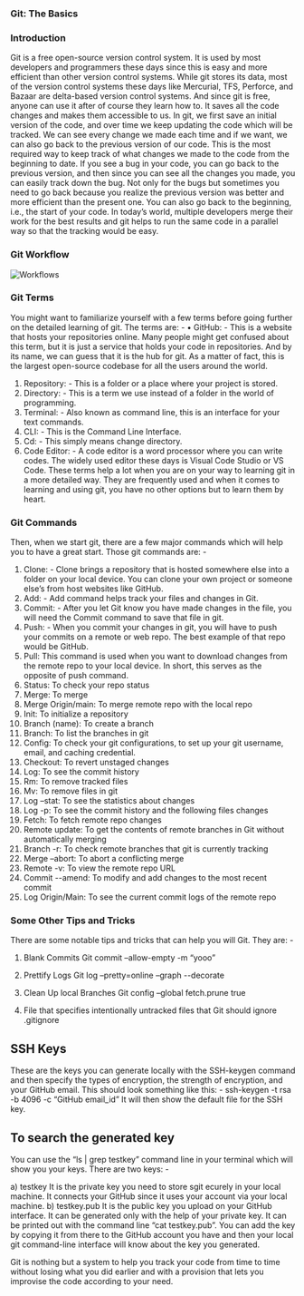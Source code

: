 ### Git: The Basics


### Introduction

Git is a free open-source version control system. It is used by most developers and programmers these days since this is easy and more efficient than other version control systems. While git stores its data, most of the version control systems these days like Mercurial, TFS, Perforce, and Bazaar are delta-based version control systems. And since git is free, anyone can use it after of course they learn how to. It saves all the code changes and makes them accessible to us. 
In git, we first save an initial version of the code, and over time we keep updating the code which will be tracked. We can see every change we made each time and if we want, we can also go back to the previous version of our code. This is the most required way to keep track of what changes we made to the code from the beginning to date. If you see a bug in your code, you can go back to the previous version, and then since you can see all the changes you made, you can easily track down the bug. Not only for the bugs but sometimes you need to go back because you realize the previous version was better and more efficient than the present one. You can also go back to the beginning, i.e., the start of your code. 
In today’s world, multiple developers merge their work for the best results and git helps to run the same code in a parallel way so that the tracking would be easy. 


### Git Workflow

 ![Workflows](https://miro.medium.com/max/1050/1*PVERoKNe2xxW2_-6uxaAIA.jpeg)


### Git Terms

You might want to familiarize yourself with a few terms before going further on the detailed learning of git. The terms are: - 
•	GitHub: - This is a website that hosts your repositories online. Many people might get confused about this term, but it is just a service that holds your code in repositories. And by its name, we can guess that it is the hub for git. As a matter of fact, this is the largest open-source codebase for all the users around the world. 
1.	Repository: - This is a folder or a place where your project is stored.
2.	Directory: - This is a term we use instead of a folder in the world of programming. 
3.	Terminal: - Also known as command line, this is an interface for your text commands.
4.	CLI: - This is the Command Line Interface.
5.	Cd: - This simply means change directory.
6.	Code Editor: - A code editor is a word processor where you can write codes. The widely used editor these days is Visual Code Studio or VS Code. 
These terms help a lot when you are on your way to learning git in a more detailed way. They are frequently used and when it comes to learning and using git, you have no other options but to learn them by heart.


### Git Commands

Then, when we start git, there are a few major commands which will help you to have a great start. Those git commands are: -
1.	Clone: - Clone brings a repository that is hosted somewhere else into a folder on your local device. You can clone your own project or someone else’s from host websites like GitHub. 
2.	Add: - Add command helps track your files and changes in Git.
3.	Commit: - After you let Git know you have made changes in the file, you will need the Commit command to save that file in git.
4.	Push: - When you commit your changes in git, you will have to push your commits on a remote or web repo. The best example of that repo would be GitHub. 
5.	Pull: This command is used when you want to download changes from the remote repo to your local device. In short, this serves as the opposite of push command. 
6.	Status: To check your repo status
7.	Merge: To merge 
8.	Merge Origin/main: To merge remote repo with the local repo
9.	Init: To initialize a repository
10.	Branch (name): To create a branch
11.	Branch: To list the branches in git
12.	Config: To check your git configurations, to set up your git username, email, and caching credential. 
13.	Checkout: To revert unstaged changes
14.	Log: To see the commit history
15.	Rm: To remove tracked files
16.	Mv: To remove files in git
17.	Log –stat: To see the statistics about changes
18.	Log -p: To see the commit history and the following files changes
19.	Fetch: To fetch remote repo changes
20.	Remote update: To get the contents of remote branches in Git without automatically merging
21.	Branch -r: To check remote branches that git is currently tracking
22.	Merge –abort: To abort a conflicting merge
23.	Remote -v: To view the remote repo URL
24.	Commit --amend: To modify and add changes to the most recent commit
25.	Log Origin/Main: To see the current commit logs of the remote repo

### Some Other Tips and Tricks

There are some notable tips and tricks that can help you will Git. They are: - 
1.	Blank Commits 
Git commit –allow-empty -m “yooo”

2.	Prettify Logs
Git log –pretty=online –graph --decorate

3.	Clean Up local Branches
Git config –global fetch.prune true

4.	File that specifies intentionally untracked files that Git should ignore
.gitignore


## SSH Keys

These are the keys you can generate locally with the SSH-keygen command and then specify the types of encryption, the strength of encryption, and your GitHub email. 
This should look something like this: - 
ssh-keygen -t rsa -b 4096 -c “GitHub email_id”
It will then show the default file for the SSH key. 


## To search the generated key

You can use the “ls | grep testkey” command line in your terminal which will show you your keys. There are two keys: - 

a)	testkey 
It is the private key you need to store sgit ecurely in your local machine. It connects your GitHub since it uses your account via your local machine. 
b)	testkey.pub
It is the public key you upload on your GitHub interface. It can be generated only with the help of your private key. It can be printed out with the command line “cat testkey.pub”. You can add the key by copying it from there to the GitHub account you have and then your local git command-line interface will know about the key you generated. 

Git is nothing but a system to help you track your code from time to time without losing what you did earlier and with a provision that lets you improvise the code according to your need. 